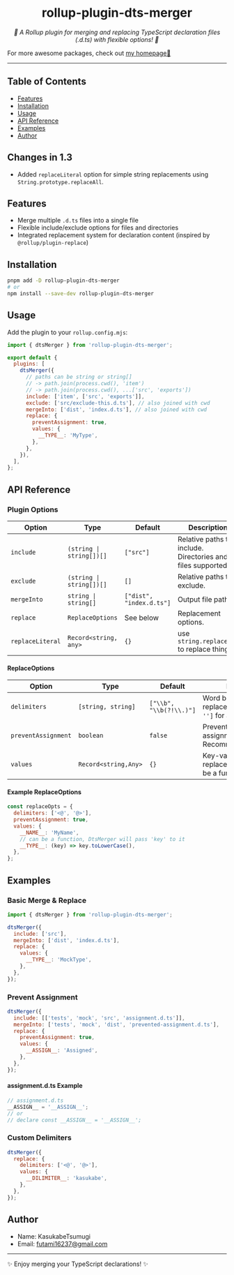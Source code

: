 <h1 align="center">rollup-plugin-dts-merger</h1>

<p align="center">
  <em>🦄 A Rollup plugin for merging and replacing TypeScript declaration files (.d.ts) with flexible options! 🦄</em>
</p>

For more awesome packages, check out [my homepage💛](https://baendlorel.github.io/?repoType=npm)

---

## Table of Contents

- [Features](#features)
- [Installation](#installation)
- [Usage](#usage)
- [API Reference](#api-reference)
- [Examples](#examples)
- [Author](#author)

## Changes in 1.3

- Added `replaceLiteral` option for simple string replacements using `String.prototype.replaceAll`.

## Features

- Merge multiple `.d.ts` files into a single file
- Flexible include/exclude options for files and directories
- Integrated replacement system for declaration content (inspired by `@rollup/plugin-replace`)

## Installation

```bash
pnpm add -D rollup-plugin-dts-merger
# or
npm install --save-dev rollup-plugin-dts-merger
```

## Usage

Add the plugin to your `rollup.config.mjs`:

```js
import { dtsMerger } from 'rollup-plugin-dts-merger';

export default {
  plugins: [
    dtsMerger({
      // paths can be string or string[]
      // -> path.join(process.cwd(), 'item')
      // -> path.join(process.cwd(), ...['src', 'exports'])
      include: ['item', ['src', 'exports']],
      exclude: ['src/exclude-this.d.ts'], // also joined with cwd
      mergeInto: ['dist', 'index.d.ts'], // also joined with cwd
      replace: {
        preventAssignment: true,
        values: {
          __TYPE__: 'MyType',
        },
      },
    }),
  ],
};
```

## API Reference

### Plugin Options

| Option           | Type                     | Default                  | Description                                                 |
| ---------------- | ------------------------ | ------------------------ | ----------------------------------------------------------- |
| `include`        | `(string \| string[])[]` | `["src"]`                | Relative paths to include. Directories and files supported. |
| `exclude`        | `(string \| string[])[]` | `[]`                     | Relative paths to exclude.                                  |
| `mergeInto`      | `string \| string[]`     | `["dist", "index.d.ts"]` | Output file path.                                           |
| `replace`        | `ReplaceOptions`         | See below                | Replacement options.                                        |
| `replaceLiteral` | `Record<string, any>`    | `{}`                     | use `string.replaceAll` to replace things                   |

#### ReplaceOptions

| Option              | Type                 | Default                 | Description                                                        |
| ------------------- | -------------------- | ----------------------- | ------------------------------------------------------------------ |
| `delimiters`        | `[string, string]`   | `["\\b", "\\b(?!\\.)"]` | Word boundary for replacement. Use `['', '']` for all occurrences. |
| `preventAssignment` | `boolean`            | `false`                 | Prevents replacing assignments/declarations. Recommended: `true`.  |
| `values`            | `Record<string,Any>` | `{}`                    | Key-value pairs for replacement. Value can be a function.          |

#### Example ReplaceOptions

```js
const replaceOpts = {
  delimiters: ['<@', '@>'],
  preventAssignment: true,
  values: {
    __NAME__: 'MyName',
    // can be a function, DtsMerger will pass 'key' to it
    __TYPE__: (key) => key.toLowerCase(),
  },
};
```

## Examples

### Basic Merge & Replace

```js
import { dtsMerger } from 'rollup-plugin-dts-merger';

dtsMerger({
  include: ['src'],
  mergeInto: ['dist', 'index.d.ts'],
  replace: {
    values: {
      __TYPE__: 'MockType',
    },
  },
});
```

### Prevent Assignment

```js
dtsMerger({
  include: [['tests', 'mock', 'src', 'assignment.d.ts']],
  mergeInto: ['tests', 'mock', 'dist', 'prevented-assignment.d.ts'],
  replace: {
    preventAssignment: true,
    values: {
      __ASSIGN__: 'Assigned',
    },
  },
});
```

#### assignment.d.ts Example

```typescript
// assignment.d.ts
__ASSIGN__ = '__ASSIGN__';
// or
// declare const __ASSIGN__ = '__ASSIGN__';
```

### Custom Delimiters

```js
dtsMerger({
  replace: {
    delimiters: ['<@', '@>'],
    values: {
      __DILIMITER__: 'kasukabe',
    },
  },
});
```

## Author

- Name: KasukabeTsumugi
- Email: futami16237@gmail.com

---

✨ Enjoy merging your TypeScript declarations! ✨
